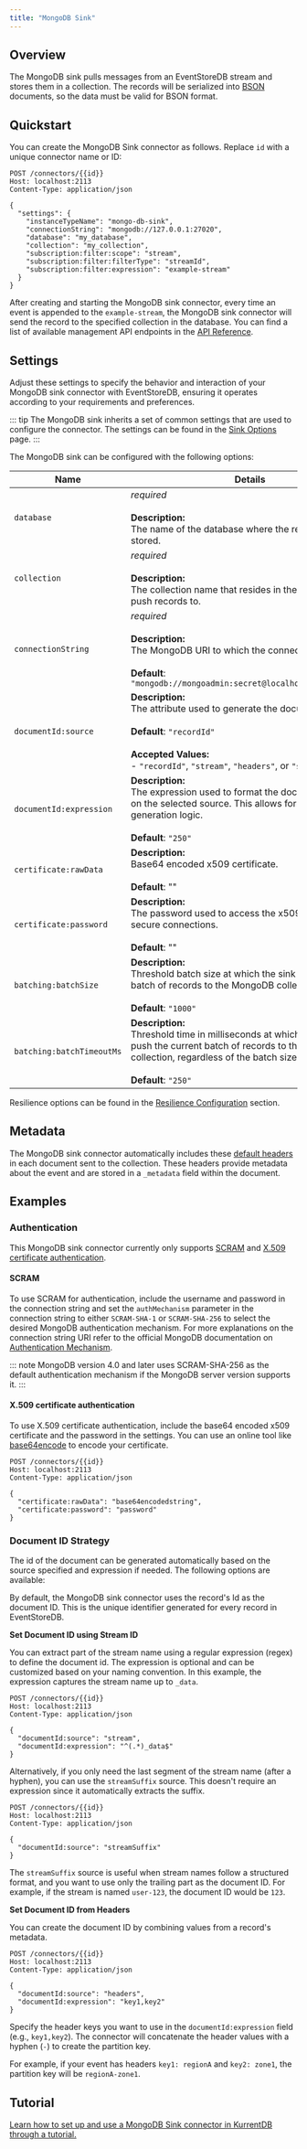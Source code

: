 ```yaml
---
title: "MongoDB Sink"
---
```


<Badge type="info" vertical="middle" text="License Required"/>

## Overview

The MongoDB sink pulls messages from an EventStoreDB stream and stores them in a
collection. The records will be serialized into
[BSON](https://www.mongodb.com/docs/manual/reference/glossary/#std-term-BSON)
documents, so the data must be valid for BSON format. 

## Quickstart

You can create the MongoDB Sink connector as follows. Replace `id` with a unique connector name or ID:

```http
POST /connectors/{{id}}
Host: localhost:2113
Content-Type: application/json

{
  "settings": {
    "instanceTypeName": "mongo-db-sink",
    "connectionString": "mongodb://127.0.0.1:27020",
    "database": "my_database",
    "collection": "my_collection",
    "subscription:filter:scope": "stream",
    "subscription:filter:filterType": "streamId",
    "subscription:filter:expression": "example-stream"
  }
}
```

After creating and starting the MongoDB sink connector, every time an event is
appended to the `example-stream`, the MongoDB sink connector will send the
record to the specified collection in the database. You can find a list of
available management API endpoints in the [API Reference](../manage.md).

## Settings

Adjust these settings to specify the behavior and interaction of your MongoDB sink connector with EventStoreDB, ensuring it operates according to your requirements and preferences.

::: tip
The MongoDB sink inherits a set of common settings that are used to configure the connector. The settings can be found in
the [Sink Options](../settings.md#sink-options) page.
:::

The MongoDB sink can be configured with the following options:

| Name                      | Details                                                                                                                                                                                          |
| ------------------------- | ------------------------------------------------------------------------------------------------------------------------------------------------------------------------------------------------ |
| `database`                | _required_<br><br>**Description:**<br>The name of the database where the records will be stored.                                                                                                 |
| `collection`              | _required_<br><br>**Description:**<br>The collection name that resides in the database to push records to.                                                                                       |
| `connectionString`        | _required_<br><br>**Description:**<br>The MongoDB URI to which the connector connects.<br><br>**Default**: `"mongodb://mongoadmin:secret@localhost:27017/admin"`                                 |
| `documentId:source`       | **Description:**<br>The attribute used to generate the document id.<br><br>**Default**: `"recordId"`<br><br>**Accepted Values:**<br>- `"recordId"`, `"stream"`, `"headers"`, or `"streamSuffix"` |
| `documentId:expression`   | **Description:**<br>The expression used to format the document id based on the selected source. This allows for custom id generation logic.<br><br>**Default**: `"250"`                          |
| `certificate:rawData`     | **Description:**<br>Base64 encoded x509 certificate.<br><br>**Default**: ""                                                                                                                      |
| `certificate:password`    | **Description:**<br>The password used to access the x509 certificate for secure connections.<br><br>**Default**: ""                                                                              |
| `batching:batchSize`      | **Description:**<br>Threshold batch size at which the sink will push the batch of records to the MongoDB collection.<br><br>**Default**: `"1000"`                                                |
| `batching:batchTimeoutMs` | **Description:**<br>Threshold time in milliseconds at which the sink will push the current batch of records to the MongoDB collection, regardless of the batch size.<br><br>**Default**: `"250"` |

Resilience options can be found in the [Resilience Configuration](../settings.md#resilience-configuration) section.

## Metadata

The MongoDB sink connector automatically includes these [default headers](../features.md#headers) in each document sent to the collection. These
headers provide metadata about the event and are stored in a `_metadata` field
within the document.

## Examples

### Authentication

This MongoDB sink connector currently only supports [SCRAM](./mongo.md#scram) and [X.509 certificate authentication](./mongo.md#x509-certificate-authentication).

#### SCRAM

To use SCRAM for authentication, include the username and password in the
connection string and set the `authMechanism` parameter in the connection string
to either `SCRAM-SHA-1` or `SCRAM-SHA-256` to select the desired MongoDB
authentication mechanism. For more explanations on the connection string URI
refer to the official MongoDB documentation on [Authentication Mechanism](https://www.mongodb.com/docs/v4.4/core/authentication-mechanisms/#:~:text=To%20specify%20the%20authentication%20mechanism,mechanism%20from%20the%20command%20line.).

::: note
MongoDB version 4.0 and later uses SCRAM-SHA-256 as the default authentication mechanism if the MongoDB server version supports it.
:::

#### X.509 certificate authentication

To use X.509 certificate authentication, include the base64 encoded x509
certificate and the password in the settings. You can use an online tool like
[base64encode](https://www.base64encode.org/) to encode your certificate.

```http
POST /connectors/{{id}}
Host: localhost:2113
Content-Type: application/json

{
  "certificate:rawData": "base64encodedstring",
  "certificate:password": "password"
}
```

### Document ID Strategy

The id of the document can be generated automatically based on the source specified and expression if needed. The following options are available:

By default, the MongoDB sink connector uses the record's Id as the document ID. This is the unique identifier generated for every record in EventStoreDB.

**Set Document ID using Stream ID**

You can extract part of the stream name using a regular expression (regex) to
define the document id. The expression is optional and can be customized based
on your naming convention. In this example, the expression captures the stream
name up to `_data`.

```http
POST /connectors/{{id}}
Host: localhost:2113
Content-Type: application/json

{
  "documentId:source": "stream",
  "documentId:expression": "^(.*)_data$"
}
```

Alternatively, if you only need the last segment of the stream name (after a
hyphen), you can use the `streamSuffix` source. This
doesn't require an expression since it automatically extracts the suffix.

```http
POST /connectors/{{id}}
Host: localhost:2113
Content-Type: application/json

{
  "documentId:source": "streamSuffix"
}
```

The `streamSuffix` source is useful when stream names follow a structured
format, and you want to use only the trailing part as the document ID. For
example, if the stream is named `user-123`, the document ID would be `123`.

**Set Document ID from Headers**

You can create the document ID by combining values from a record's metadata.

```http
POST /connectors/{{id}}
Host: localhost:2113
Content-Type: application/json

{
  "documentId:source": "headers",
  "documentId:expression": "key1,key2"
}
```
Specify the header keys you want to use in the `documentId:expression` field (e.g., `key1,key2`). The connector will concatenate the header values with a hyphen (`-`) to create the partition key.

For example, if your event has headers `key1: regionA` and `key2: zone1`, the partition key will be `regionA-zone1`.


## Tutorial
[Learn how to set up and use a MongoDB Sink connector in KurrentDB through a tutorial.](/tutorials/MongoDB_Sink.md)
